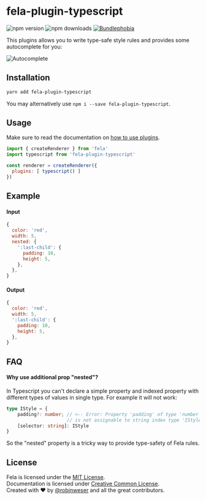 # fela-plugin-typescript

<img alt="npm version" src="https://badge.fury.io/js/fela-plugin-typescript.svg"> <img alt="npm downloads" src="https://img.shields.io/npm/dm/fela-plugin-typescript.svg"> <a href="https://bundlephobia.com/result?p=fela-plugin-typescript@latest"><img alt="Bundlephobia" src="https://img.shields.io/bundlephobia/minzip/fela-plugin-typescript.svg"></a>

This plugins allows you to write type-safe style rules and provides some autocomplete for you:

![Autocomplete](./docs/autocomplete.gif)

## Installation
```sh
yarn add fela-plugin-typescript
```
You may alternatively use `npm i --save fela-plugin-typescript`.

## Usage
Make sure to read the documentation on [how to use plugins](http://fela.js.org/docs/advanced/Plugins.html).

```javascript
import { createRenderer } from 'fela'
import typescript from 'fela-plugin-typescript'

const renderer = createRenderer({
  plugins: [ typescript() ]
})
```

## Example
#### Input
```javascript
{
  color: 'red',
  width: 5,
  nested: {
    ':last-child': {
      padding: 10,
      height: 5,
    },
  },
}
```
#### Output
```javascript
{
  color: 'red',
  width: 5,
  ':last-child': {
    padding: 10,
    height: 5,
  },
}
```

## FAQ
#### Why use additional prop "nested"?
In Typescript you can't declare a simple property and indexed property with different types of values in single type. For example it will not work:  
```typescript
type IStyle = {
    padding?: number; // <-- Error: Property 'padding' of type 'number' 
                      // is not assignable to string index type 'IStyle'.
    [selector: string]: IStyle
}
```
So the "nested" property is a tricky way to provide type-safety of Fela rules.

## License
Fela is licensed under the [MIT License](http://opensource.org/licenses/MIT).<br>
Documentation is licensed under [Creative Common License](http://creativecommons.org/licenses/by/4.0/).<br>
Created with ♥ by [@robinweser](http://weser.io) and all the great contributors.
